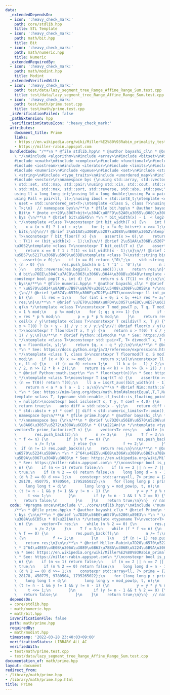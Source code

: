 ```yaml
---
data:
  _extendedDependsOn:
  - icon: ':heavy_check_mark:'
    path: core/stdlib.hpp
    title: STL Template
  - icon: ':heavy_check_mark:'
    path: math/bit.hpp
    title: Bit
  - icon: ':heavy_check_mark:'
    path: math/numeric.hpp
    title: Numeric
  _extendedRequiredBy:
  - icon: ':heavy_check_mark:'
    path: math/modint.hpp
    title: Modint
  _extendedVerifiedWith:
  - icon: ':heavy_check_mark:'
    path: test/data/lazy_segment_tree_Range_Affine_Range_Sum.test.cpp
    title: test/data/lazy_segment_tree_Range_Affine_Range_Sum.test.cpp
  - icon: ':heavy_check_mark:'
    path: test/math/prime.test.cpp
    title: test/math/prime.test.cpp
  _isVerificationFailed: false
  _pathExtension: hpp
  _verificationStatusIcon: ':heavy_check_mark:'
  attributes:
    document_title: Prime
    links:
    - https://en.wikipedia.org/wiki/Miller%E2%80%93Rabin_primality_test
    - https://miller-rabin.appspot.com
  bundledCode: "/**\n * @file stdlib.hpp\n * @author bayashi_cl\n * @brief STL Template\n\
    \ */\n#include <algorithm>\n#include <array>\n#include <bitset>\n#include <cassert>\n\
    #include <cmath>\n#include <complex>\n#include <functional>\n#include <iomanip>\n\
    #include <iostream>\n#include <iterator>\n#include <limits>\n#include <map>\n\
    #include <numeric>\n#include <queue>\n#include <set>\n#include <stack>\n#include\
    \ <string>\n#include <type_traits>\n#include <unordered_map>\n#include <unordered_set>\n\
    #include <vector>\n\nnamespace bys {\nusing std::array, std::vector, std::string,\
    \ std::set, std::map, std::pair;\nusing std::cin, std::cout, std::endl;\nusing\
    \ std::min, std::max, std::sort, std::reverse, std::abs, std::pow;\n\n// alias\n\
    using ll = long long int;\nusing ld = long double;\nusing Pa = pair<int, int>;\n\
    using Pall = pair<ll, ll>;\nusing ibool = std::int8_t;\ntemplate <class T>\nusing\
    \ uset = std::unordered_set<T>;\ntemplate <class S, class T>\nusing umap = std::unordered_map<S,\
    \ T>;\n}  // namespace bys\n/**\n * @file bit.hpp\n * @author bayashi_cl\n * @brief\
    \ Bit\n * @note c++20\u3067<bit>\u304C\u8FFD\u52A0\u3055\u308C\u308B\n */\nnamespace\
    \ bys {\n/**\n * @brief bit\u5E45\n *\n * bit_width(x) - 1  < log2(x) <= bit_width(x)\n\
    \ */\ntemplate <class T>\nconstexpr int bit_width(T x) {\n    int bits = 0;\n\
    \    x = (x < 0) ? (-x) : x;\n    for (; x != 0; bits++) x >>= 1;\n    return\
    \ bits;\n}\n//! @brief 2\u51AA\u306B\u5207\u308A\u4E0B\u3052\ntemplate <class\
    \ T>\nconstexpr T bit_floor(T x) {\n    assert(x >= 0);\n    return x == 0 ? 0\
    \ : T(1) << (bit_width(x) - 1);\n}\n//! @brief 2\u51AA\u306B\u5207\u308A\u4E0A\
    \u3052\ntemplate <class T>\nconstexpr T bit_ceil(T x) {\n    assert(x >= 0);\n\
    \    return x == 0 ? 1 : T(1) << bit_width(x - 1);\n}\n//! @brief 2\u9032\u6587\
    \u5B57\u5217\u306B\u5909\u63DB\ntemplate <class T>\nstd::string bin(T n) {\n \
    \   assert(n > 0);\n    if (n == 0) return \"0\";\n    std::string res;\n    while\
    \ (n > 0) {\n        res.push_back(n & 1 ? '1' : '0');\n        n >>= 1;\n   \
    \ }\n    std::reverse(res.begin(), res.end());\n    return res;\n}\n//! @brief\
    \ d bit\u76EE\u304C\u7ACB\u3063\u3066\u3044\u308B\u304B\ntemplate <class T>\n\
    constexpr bool pop(T s, int d) {\n    return s & (T(1) << d);\n}\n}  // namespace\
    \ bys\n/**\n * @file numeric.hpp\n * @author bayashi_cl\n * @brief Numeric\n *\n\
    \ * \u6570\u5024\u8A08\u7B97\u8A70\u3081\u5408\u308F\u305B\n */\nnamespace bys\
    \ {\n//! @brief \u6574\u6570\u306E\u7D2F\u4E57\nconstexpr ll int_pow(int a, int\
    \ b) {\n    ll res = 1;\n    for (int i = 0; i < b; ++i) res *= a;\n    return\
    \ res;\n}\n/**\n * @brief \u7E70\u308A\u8FD4\u3057\u4E8C\u4E57\u6CD5\n *\n * O(log\
    \ q)\n */\ntemplate <class T>\nconstexpr T mod_pow(T p, T q, T mod) {\n    T res\
    \ = 1 % mod;\n    p %= mod;\n    for (; q; q >>= 1) {\n        if (q & 1) res\
    \ = res * p % mod;\n        p = p * p % mod;\n    }\n    return res;\n}\n//! @brief\
    \ ceil(x / y)\ntemplate <class T>\nconstexpr T ceildiv(T x, T y) {\n    return\
    \ x > T(0) ? (x + y - 1) / y : x / y;\n}\n//! @brief floor(x / y)\ntemplate <class\
    \ T>\nconstexpr T floordiv(T x, T y) {\n    return x > T(0) ? x / y : (x - y +\
    \ 1) / y;\n}\n/**\n * @brief Python::divmod\n *\n * See: https://docs.python.org/ja/3/library/functions.html#divmod\n\
    \ */\ntemplate <class T>\nconstexpr std::pair<T, T> divmod(T x, T y) {\n    auto\
    \ q = floordiv(x, y);\n    return {q, x - q * y};\n}\n\n/**\n * @brief Python::%\n\
    \ *\n * See: https://docs.python.org/ja/3/reference/expressions.html#index-68\n\
    \ */\ntemplate <class T, class S>\nconstexpr T floormod(T x, S mod) {\n    x %=\
    \ mod;\n    if (x < 0) x += mod;\n    return x;\n}\n\nconstexpr ll isqrt_aux(ll\
    \ c, ll n) {\n    if (c == 0) return 1;\n    ll k = (c - 1) / 2;\n    ll a = isqrt_aux(c\
    \ / 2, n >> (2 * k + 2));\n    return (a << k) + (n >> (k + 2)) / a;\n}\n/**\n\
    \ * @brief Python::math.isqrt\n *\n * floor(sqrt(n))\n * See: https://docs.python.org/ja/3/library/math.html#math.isqrt\n\
    \ */\ntemplate <class T>\nconstexpr T isqrt(T n) {\n    assert(n >= 0);\n    if\
    \ (n == T(0)) return T(0);\n    ll a = isqrt_aux((bit_width(n) - 1) / 2, n);\n\
    \    return n < a * a ? a - 1 : a;\n}\n/**\n * @brief Nim::math::almostEqual\n\
    \ *\n * See: https://nim-lang.org/docs/math.html#almostEqual,T,T,Natural\n */\n\
    template <class T, typename std::enable_if_t<std::is_floating_point_v<T>, std::nullptr_t>\
    \ = nullptr>\nconstexpr bool isclose(T x, T y, T coef = 4.0) {\n    if (x == y)\
    \ return true;\n    auto diff = std::abs(x - y);\n    return diff <= std::numeric_limits<T>::epsilon()\
    \ * std::abs(x + y) * coef || diff < std::numeric_limits<T>::min();\n}\n}  //\
    \ namespace bys\n/**\n * @file prime.hpp\n * @author bayashi_cl\n * @brief Prime\n\
    \ */\nnamespace bys {\n\n/**\n * @brief \u7D20\u56E0\u6570\u5206\u89E3\n *\n *\
    \ \u8A66\u3057\u5272\u308A\u6CD5\n * O(\u221An)\n */\ntemplate <typename T>\n\
    vector<T> prime_factorize(T n) {\n    vector<T> res;\n    while (n % 2 == 0) {\n\
    \        res.push_back(2);\n        n /= 2;\n    }\n    T f = 3;\n    while (f\
    \ * f <= n) {\n        if (n % f == 0) {\n            res.push_back(f);\n    \
    \        n /= f;\n        } else {\n            f += 2;\n        }\n    }\n  \
    \  if (n != 1) res.push_back(n);\n    return res;\n}\n\n/**\n * @brief Miller-Rabin\u7D20\
    \u6570\u5224\u5B9A\n *\n * 2^64\u4EE5\u4E0B\u306A\u3089\u6B63\u78BA\u306B\u5224\
    \u5B9A\u3067\u304D\u308B\n * See: https://en.wikipedia.org/wiki/Miller%E2%80%93Rabin_primality_test\n\
    \ * See: https://miller-rabin.appspot.com\n */\nconstexpr bool is_prime(long long\
    \ n) {\n    if (n <= 1) return false;\n    if (n == 2 || n == 7 || n == 61) return\
    \ true;\n    if (n % 2 == 0) return false;\n    long long d = n - 1;\n    while\
    \ (d % 2 == 0) d >>= 1;\n    constexpr std::array<ll, 7> prime = {2, 325, 9375,\
    \ 28178, 450775, 9780504, 1795265022};\n    for (long long p : prime) {\n    \
    \    long long t = d;\n        long long y = mod_pow(p, t, n);\n        while\
    \ (t != n - 1 && y != 1 && y != n - 1) {\n            y = y * y % n;\n       \
    \     t <<= 1;\n        }\n        if (y != n - 1 && t % 2 == 0) {\n         \
    \   return false;\n        }\n    }\n    return true;\n}\n}  // namespace bys\n"
  code: "#pragma once\n#include \"../core/stdlib.hpp\"\n#include \"numeric.hpp\"\n\
    /**\n * @file prime.hpp\n * @author bayashi_cl\n * @brief Prime\n */\nnamespace\
    \ bys {\n\n/**\n * @brief \u7D20\u56E0\u6570\u5206\u89E3\n *\n * \u8A66\u3057\u5272\
    \u308A\u6CD5\n * O(\u221An)\n */\ntemplate <typename T>\nvector<T> prime_factorize(T\
    \ n) {\n    vector<T> res;\n    while (n % 2 == 0) {\n        res.push_back(2);\n\
    \        n /= 2;\n    }\n    T f = 3;\n    while (f * f <= n) {\n        if (n\
    \ % f == 0) {\n            res.push_back(f);\n            n /= f;\n        } else\
    \ {\n            f += 2;\n        }\n    }\n    if (n != 1) res.push_back(n);\n\
    \    return res;\n}\n\n/**\n * @brief Miller-Rabin\u7D20\u6570\u5224\u5B9A\n *\n\
    \ * 2^64\u4EE5\u4E0B\u306A\u3089\u6B63\u78BA\u306B\u5224\u5B9A\u3067\u304D\u308B\
    \n * See: https://en.wikipedia.org/wiki/Miller%E2%80%93Rabin_primality_test\n\
    \ * See: https://miller-rabin.appspot.com\n */\nconstexpr bool is_prime(long long\
    \ n) {\n    if (n <= 1) return false;\n    if (n == 2 || n == 7 || n == 61) return\
    \ true;\n    if (n % 2 == 0) return false;\n    long long d = n - 1;\n    while\
    \ (d % 2 == 0) d >>= 1;\n    constexpr std::array<ll, 7> prime = {2, 325, 9375,\
    \ 28178, 450775, 9780504, 1795265022};\n    for (long long p : prime) {\n    \
    \    long long t = d;\n        long long y = mod_pow(p, t, n);\n        while\
    \ (t != n - 1 && y != 1 && y != n - 1) {\n            y = y * y % n;\n       \
    \     t <<= 1;\n        }\n        if (y != n - 1 && t % 2 == 0) {\n         \
    \   return false;\n        }\n    }\n    return true;\n}\n}  // namespace bys\n"
  dependsOn:
  - core/stdlib.hpp
  - math/numeric.hpp
  - math/bit.hpp
  isVerificationFile: false
  path: math/prime.hpp
  requiredBy:
  - math/modint.hpp
  timestamp: '2022-03-28 23:40:03+09:00'
  verificationStatus: LIBRARY_ALL_AC
  verifiedWith:
  - test/math/prime.test.cpp
  - test/data/lazy_segment_tree_Range_Affine_Range_Sum.test.cpp
documentation_of: math/prime.hpp
layout: document
redirect_from:
- /library/math/prime.hpp
- /library/math/prime.hpp.html
title: Prime
---
```

